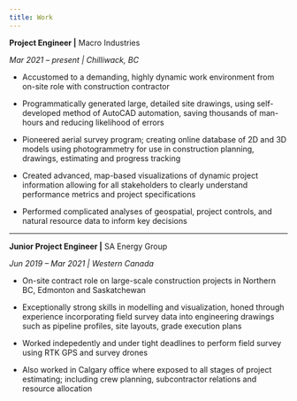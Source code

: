 ```yaml
---
title: Work
---
```


**Project Engineer |** Macro Industries

_Mar 2021 – present | Chilliwack, BC_

- Accustomed to a demanding, highly dynamic work environment from on-site role with construction contractor

- Programmatically generated large, detailed site drawings, using self-developed method of AutoCAD automation, saving thousands of man-hours and reducing likelihood of errors

- Pioneered aerial survey program; creating online database of 2D and 3D models using photogrammetry for use in construction planning, drawings, estimating and progress tracking

- Created advanced, map-based visualizations of dynamic project information allowing for all stakeholders to clearly understand performance metrics and project specifications

- Performed complicated analyses of geospatial, project controls, and natural resource data to inform key decisions

---

**Junior Project Engineer |** SA Energy Group

_Jun 2019 – Mar 2021 | Western Canada_

- On-site contract role on large-scale construction projects in Northern BC, Edmonton and Saskatchewan

- Exceptionally strong skills in modelling and visualization, honed through experience incorporating field survey data into engineering drawings such as pipeline profiles, site layouts, grade execution plans

- Worked indepedently and under tight deadlines to perform field survey using RTK GPS and survey drones

- Also worked in Calgary office where exposed to all stages of project estimating; including crew planning, subcontractor relations and resource allocation
